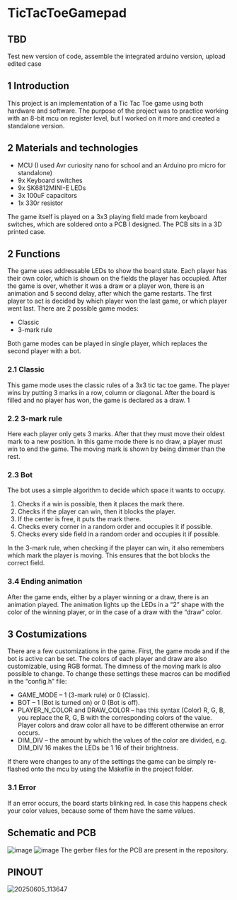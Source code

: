 # TicTacToeGamepad

## TBD 
Test new version of code, assemble the integrated arduino version, upload edited case

## 1 Introduction
This project is an implementation of a Tic Tac Toe game using both hardware and software. The
purpose of the project was to practice working with an 8-bit mcu on register level, but I worked on it more and created a standalone version.
## 2 Materials and technologies
* MCU (I used Avr curiosity nano for school and an Arduino pro micro for standalone)  
* 9x Keyboard switches  
* 9x SK6812MINI-E LEDs  
* 3x 100uF capacitors  
* 1x 330r resistor  
  
The game itself is played on a 3x3 playing field made from keyboard switches, which are soldered onto
a PCB I designed. The PCB sits in a 3D printed case.

## 2 Functions
The game uses addressable LEDs to show the board state. Each player has their own color, which is
shown on the fields the player has occupied. After the game is over, whether it was a draw or a player
won, there is an animation and 5 second delay, after which the game restarts. The first player to act
is decided by which player won the last game, or which player went last. There are 2 possible game
modes:  

* Classic  
* 3-mark rule  

Both game modes can be played in single player, which replaces the second player with a bot.
### 2.1 Classic
This game mode uses the classic rules of a 3x3 tic tac toe game. The player wins by putting 3 marks
in a row, column or diagonal. After the board is filled and no player has won, the game is declared as
a draw.
1
### 2.2 3-mark rule
Here each player only gets 3 marks. After that they must move their oldest mark to a new position.
In this game mode there is no draw, a player must win to end the game. The moving mark is shown
by being dimmer than the rest.
### 2.3 Bot
The bot uses a simple algorithm to decide which space it wants to occupy.
1. Checks if a win is possible, then it places the mark there.  
2. Checks if the player can win, then it blocks the player.  
3. If the center is free, it puts the mark there.  
4. Checks every corner in a random order and occupies it if possible.  
5. Checks every side field in a random order and occupies it if possible.

In the 3-mark rule, when checking if the player can win, it also remembers which mark the player is
moving. This ensures that the bot blocks the correct field.
### 3.4 Ending animation
After the game ends, either by a player winning or a draw, there is an animation played. The animation
lights up the LEDs in a “2” shape with the color of the winning player, or in the case of a draw with
the “draw” color.
## 3 Costumizations
There are a few customizations in the game. First, the game mode and if the bot is active can be
set. The colors of each player and draw are also customizable, using RGB format. The dimness of the
moving mark is also possible to change.
To change these settings these macros can be modified in the “config.h” file:

* GAME_MODE – 1 (3-mark rule) or 0 (Classic).  
* BOT – 1 (Bot is turned on) or 0 (Bot is off).  
* PLAYER_N_COLOR and DRAW_COLOR – has this syntax (Color) R, G, B, you replace the R, G, B
with the corresponding colors of the value. Player colors and draw color all have to be different
otherwise an error occurs.  
* DIM_DIV – the amount by which the values of the color are divided, e.g. DIM_DIV 16 makes the
LEDs be 1
16 of their brightness.  

If there were changes to any of the settings the game can be simply re-flashed onto the mcu by using
the Makefile in the project folder.
### 3.1 Error
If an error occurs, the board starts blinking red. In case this happens check your color values, because
some of them have the same values.
## Schematic and PCB
![image](https://github.com/user-attachments/assets/093761e4-1026-42ff-8dac-c76c713c707c)
![image](https://github.com/user-attachments/assets/21b14925-c09e-4a63-81e3-8c0233fa0579)
The gerber files for the PCB are present in the repository.
## PINOUT
 ![20250605_113647](https://github.com/user-attachments/assets/8168c5ad-e2a1-4dab-aa40-1cf3175d9f8d)



